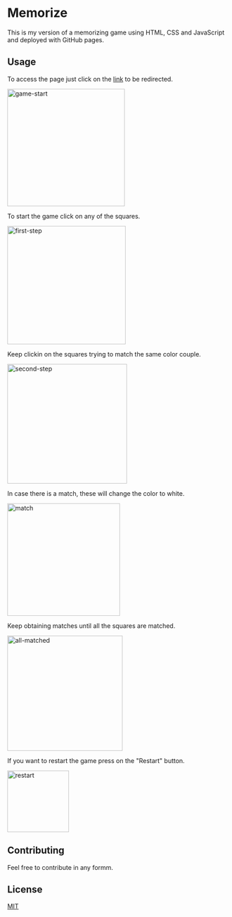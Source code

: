 # Memorize

This is my version of a memorizing game using HTML, CSS and JavaScript and deployed with GitHub pages.

## Usage

To access the page just click on the [link](https://saulruizs.github.io/Memorize/) to be redirected.

<img width="267" alt="game-start" src="https://github.com/SaulRuizS/Memorize/assets/81715186/bf8c6df9-2c52-4193-9911-d07f3ae8a0af">

To start the game click on any of the squares.

<img width="269" alt="first-step" src="https://github.com/SaulRuizS/Memorize/assets/81715186/4b0b2f1c-bc79-4359-b4ea-33d2abb0d1d7">

Keep clickin on the squares trying to match the same color couple.

<img width="272" alt="second-step" src="https://github.com/SaulRuizS/Memorize/assets/81715186/aa69c050-d267-4d34-8caa-02623da6aa35">

In case there is a match, these will change the color to white.

<img width="256" alt="match" src="https://github.com/SaulRuizS/Memorize/assets/81715186/ab649d57-6928-4ed0-afbb-89abdbafed70">

Keep obtaining matches until all the squares are matched.

<img width="262" alt="all-matched" src="https://github.com/SaulRuizS/Memorize/assets/81715186/b6ebc715-35ae-4ec2-970c-7b630a6d7303">

If you want to restart the game press on the "Restart" button.

<img width="140" alt="restart" src="https://github.com/SaulRuizS/Memorize/assets/81715186/0ecddd9c-43f7-4bf8-a3cc-b984b4479b20">

## Contributing

Feel free to contribute in any formm.

## License

[MIT](https://choosealicense.com/licenses/mit/)
